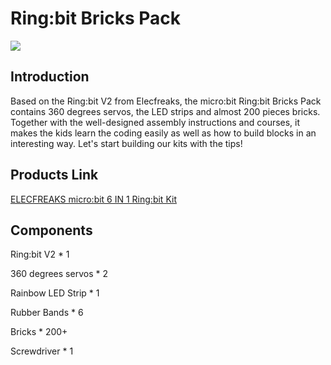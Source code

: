 ﻿# Ring:bit Bricks Pack

![](https://wiki-media-ef.oss-cn-hongkong.aliyuncs.com/i18n/en/docusaurus-plugin-content-docs/current/microbit/building-blocks/ringbit-bricks-pack/images/ringbit_bricks_pack_01.jpg)

## Introduction


Based on the Ring:bit V2 from Elecfreaks, the micro:bit Ring:bit Bricks Pack contains 360 degrees servos, the LED strips and almost 200 pieces bricks. Together with the well-designed assembly instructions and courses, it makes the kids learn the coding easily as well as how to build blocks in an interesting way. Let's start building our kits with the tips!

## Products Link

[ELECFREAKS micro:bit 6 IN 1 Ring:bit Kit](https://www.elecfreaks.com/ring-bit-bricks-pack.html)


## Components


Ring:bit V2 * 1

360 degrees servos * 2

Rainbow LED Strip * 1

Rubber Bands * 6

Bricks * 200+

Screwdriver * 1

